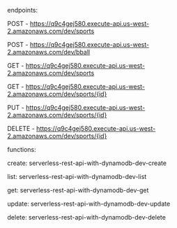 
endpoints:

  POST - https://q9c4gej580.execute-api.us-west-2.amazonaws.com/dev/sports
  
  POST - https://q9c4gej580.execute-api.us-west-2.amazonaws.com/dev/bball
  
  GET - https://q9c4gej580.execute-api.us-west-2.amazonaws.com/dev/sports
  
  GET - https://q9c4gej580.execute-api.us-west-2.amazonaws.com/dev/sports/{id}
  
  PUT - https://q9c4gej580.execute-api.us-west-2.amazonaws.com/dev/sports/{id}
  
  DELETE - https://q9c4gej580.execute-api.us-west-2.amazonaws.com/dev/sports/{id}
  
functions:

  create: serverless-rest-api-with-dynamodb-dev-create
  
  list: serverless-rest-api-with-dynamodb-dev-list
  
  get: serverless-rest-api-with-dynamodb-dev-get
  
  update: serverless-rest-api-with-dynamodb-dev-update
  
  delete: serverless-rest-api-with-dynamodb-dev-delete
  
